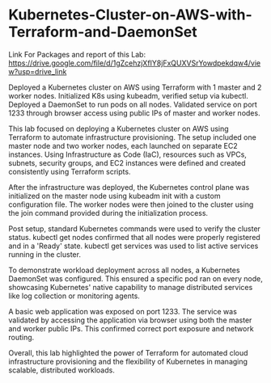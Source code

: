 # Kubernetes-Cluster-on-AWS-with-Terraform-and-DaemonSet
Link For Packages and report of this Lab: https://drive.google.com/file/d/1gZcehzjXfIY8jFxQUXVSrYowdpekdqw4/view?usp=drive_link

Deployed a Kubernetes cluster on AWS using Terraform with 1 master and 2 worker nodes. Initialized K8s using kubeadm, verified setup via kubectl. Deployed a DaemonSet to run pods on all nodes. Validated service on port 1233 through browser access using public IPs of master and worker nodes.

This lab focused on deploying a Kubernetes cluster on AWS using Terraform to automate infrastructure provisioning. The setup included one master node and two worker nodes, each launched on separate EC2 instances. Using Infrastructure as Code (IaC), resources such as VPCs, subnets, security groups, and EC2 instances were defined and created consistently using Terraform scripts.

After the infrastructure was deployed, the Kubernetes control plane was initialized on the master node using kubeadm init with a custom configuration file. The worker nodes were then joined to the cluster using the join command provided during the initialization process.

Post setup, standard Kubernetes commands were used to verify the cluster status. kubectl get nodes confirmed that all nodes were properly registered and in a 'Ready' state. kubectl get services was used to list active services running in the cluster.

To demonstrate workload deployment across all nodes, a Kubernetes DaemonSet was configured. This ensured a specific pod ran on every node, showcasing Kubernetes' native capability to manage distributed services like log collection or monitoring agents.

A basic web application was exposed on port 1233. The service was validated by accessing the application via browser using both the master and worker public IPs. This confirmed correct port exposure and network routing.

Overall, this lab highlighted the power of Terraform for automated cloud infrastructure provisioning and the flexibility of Kubernetes in managing scalable, distributed workloads.
